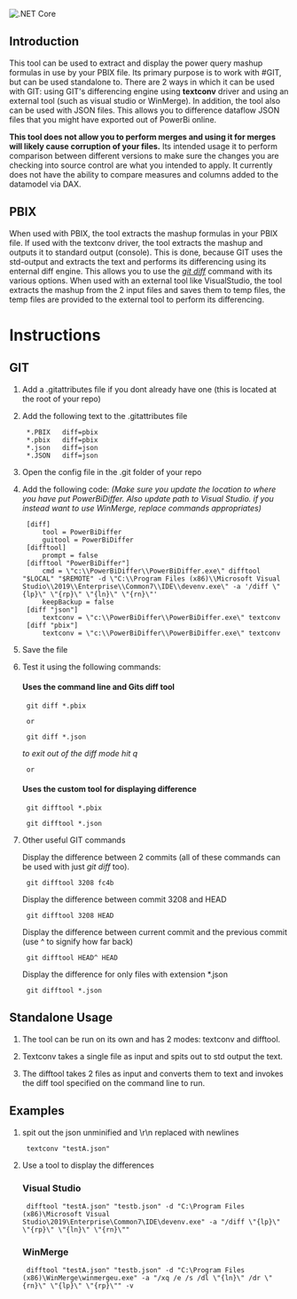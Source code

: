 ![.NET Core](https://github.com/rajrao/PowerBiDiffer/workflows/.NET%20Core/badge.svg)

## Introduction ##

This tool can be used to extract and display the power query mashup formulas in use by your PBIX file. Its primary purpose is to work with #GIT, but can be used standalone to. There are 2 ways in which it can be used with GIT: using GIT's differencing engine using **textconv** driver and using an external tool (such as visual studio or WinMerge). In addition, the tool also can be used with JSON files. This allows you to difference dataflow JSON files that you might have exported out of PowerBi online.

**This tool does not allow you to perform merges and using it for merges will likely cause corruption of your files.** Its intended usage it to perform comparison between different versions to make sure the changes you are checking into source control are what you intended to apply. It currently does not have the ability to compare measures and columns added to the datamodel via DAX.

## PBIX ##

When used with PBIX, the tool extracts the mashup formulas in your PBIX file. If used with the textconv driver, the tool extracts the mashup and outputs it to standard output (console). This is done, because GIT uses the std-output and extracts the text and performs its differencing using its enternal diff engine. This allows you to use the [*git diff*](https://git-scm.com/docs/git-diff) command with its various options. When used with an external tool like VisualStudio, the tool extracts the mashup from the 2 input files and saves them to temp files, the temp files are provided to the external tool to perform its differencing.

# Instructions #

## GIT ##

1. Add a .gitattributes file if you dont already have one (this is located at the root of your repo)

1. Add the following text to the .gitattributes file

		*.PBIX   diff=pbix
		*.pbix   diff=pbix
		*.json	 diff=json
		*.JSON	 diff=json

1. Open the config file in the .git folder of your repo

1. Add the following code: *(Make sure you update the location to where you have put PowerBiDiffer. Also update path to Visual Studio. if you instead want to use WinMerge, replace commands appropriates)*

		[diff]
			tool = PowerBiDiffer
			guitool = PowerBiDiffer
		[difftool]
			prompt = false
		[difftool "PowerBiDiffer"]
			cmd = \"c:\\PowerBiDiffer\\PowerBiDiffer.exe\" difftool "$LOCAL" "$REMOTE" -d \"C:\\Program Files (x86)\\Microsoft Visual Studio\\2019\\Enterprise\\Common7\\IDE\\devenv.exe\" -a '/diff \"{lp}\" \"{rp}\" \"{ln}\" \"{rn}\"'
			keepBackup = false
		[diff "json"]
			textconv = \"c:\\PowerBiDiffer\\PowerBiDiffer.exe\" textconv
		[diff "pbix"]
			textconv = \"c:\\PowerBiDiffer\\PowerBiDiffer.exe\" textconv

1. Save the file

1. Test it using the following commands:

	#### Uses the command line and Gits diff tool ####
	
		git diff *.pbix
		
		or

		git diff *.json
		
	*to exit out of the diff mode hit q*

		or 
		
	#### Uses the custom tool for displaying difference ####

		git difftool *.pbix

		git difftool *.json

1. Other useful GIT commands 

	Display the difference between 2 commits (all of these commands can be used with just *git diff* too).
	
		git difftool 3208 fc4b
		
	Display the difference between commit 3208 and HEAD
	
		git difftool 3208 HEAD
		
	Display the difference between current commit and the previous commit (use ^ to signify how far back)
	
		git difftool HEAD^ HEAD
		
	Display the difference for only files with extension \*.json
	
		git difftool *.json

## Standalone Usage ##

1. The tool can be run on its own and has 2 modes: textconv and difftool.

1. Textconv takes a single file as input and spits out to std output the text.

1. The difftool takes 2 files as input and converts them to text and invokes the diff tool specified on the command line to run.

## Examples ##

1. spit out the json unminified and \r\n replaced with newlines

		textconv "testA.json"

2. Use a tool to display the differences

	### Visual Studio ###

		difftool "testA.json" "testb.json" -d "C:\Program Files (x86)\Microsoft Visual Studio\2019\Enterprise\Common7\IDE\devenv.exe" -a "/diff \"{lp}\" \"{rp}\" \"{ln}\" \"{rn}\""

	### WinMerge ###

		difftool "testA.json" "testb.json" -d "C:\Program Files (x86)\WinMerge\winmergeu.exe" -a "/xq /e /s /dl \"{ln}\" /dr \"{rn}\" \"{lp}\" \"{rp}\"" -v
